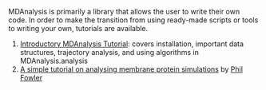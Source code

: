 MDAnalysis is primarily a library that allows the user to write their own code. In order to make the transition from using ready-made scripts or tools to writing your own, tutorials are available.

  1. [Introductory MDAnalysis Tutorial](http://orbeckst.github.io/MDAnalysisTutorial/): covers installation, important data structures, trajectory analysis, and using algorithms in MDAnalysis.analysis
  1. [A simple tutorial on analysing membrane protein simulations](http://philipwfowler.wordpress.com/2014/09/03/a-simple-tutorial-on-analysing-membrane-protein-simulations/) by [Phil Fowler](http://philipwfowler.wordpress.com/)
